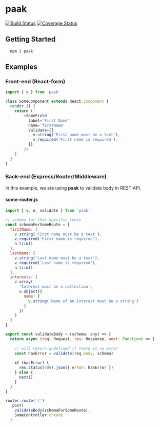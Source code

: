 # paak
[![Build Status](https://travis-ci.org/minnam/paak.svg?branch=master)](https://travis-ci.org/minnam/paak)
[![Coverage Status](https://coveralls.io/repos/github/minnam/paak/badge.svg?branch=master)](https://coveralls.io/github/minnam/paak?branch=master)
## Getting Started
```
  npm i paak
```

## Examples
### Front-end (React-form)
```javascript
import { v } from 'paak'

class SomeComponent extends React.component {
  render () {
    return (
        <SomeField 
          label='First Name'
          name='firstName'
          validate={[
            v.string('First name must be a text'),
            v.required('First name is required'),
          ]}
        />    
    )    
  }
}
```

### Back-end (Express/Router/Middleware)
In this example, we are using **paak** to validate body in REST API. 
#### some-router.js
```javascript
import { v, n, validate } from 'paak'

// schema for this specific route
const schemaForSomeRoute = {
  firstName: [
    v.string('First name must be a text'),
    v.required('First name is required'),
    n.trim()
  ],
  lastName: [
    v.string('Last name must be a text'),
    v.required('Last name is required'),
    n.trim()
  ],
  interests: [
    v.array(
      'Interest must be a collection',
      v.object({
        name: [
          v.string('Name of an interest must be a string')
        ]
      })
    )
  ]
}

export const validateBody = (schema: any) => {
  return async (req: Request, res: Response, next: Function) => {
    
    // will return undefined if there is no error
    const hasError = validate(req.body, schema)
  
    if (hasError) {
      res.status(400).json({ error: hasError })
    } else {
      next()
    }    
  }
}

router.route('/')
  .post(
    validateBody(schemaForSomeRoute),
    SomeController.create
  )
```
